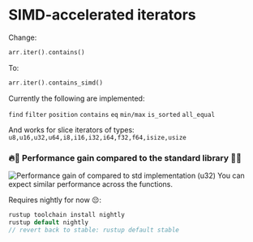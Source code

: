 #  SIMD-accelerated iterators

Change:
```Rust
arr.iter().contains()
```
To:
```Rust
arr.iter().contains_simd()
```


Currently the following are implemented:

```find```
```filter```
```position```
```contains```
```eq```
```min/max```
```is_sorted```
```all_equal```

And works for slice iterators of types: ```u8,u16,u32,u64,i8,i16,i32,i64,f32,f64,isize,usize```

### 🔥🚀 Performance gain compared to the standard library 🚀🔥
![Performance gain of compared to std implementation (u32)](benchmark.png)
You can expect similar performance across the functions.

Requires nightly for now 😔:
```Rust
rustup toolchain install nightly
rustup default nightly
// revert back to stable: rustup default stable
```
